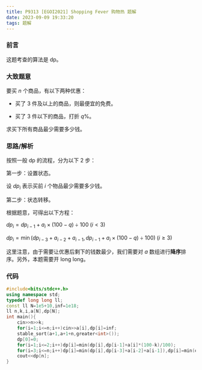 ```yaml
---
title: P9313 [EGOI2021] Shopping Fever 购物热 题解
date: 2023-09-09 19:33:20
tags: 题解
---
```


### 前言
这题考查的算法是 dp。

### 大致题意
要买 $n$ 个商品，有以下两种优惠：

- 买了 $3$ 件及以上的商品，则最便宜的免费。

- 买了 $3$ 件以下的商品，打折 $q\%$。

求买下所有商品最少需要多少钱。
### 思路/解析
按照一般 dp 的流程，分为以下 $2$ 步：

第一步：设置状态。

设 $dp_i$ 表示买前 $i$ 个物品最少需要多少钱。

第二步：状态转移。

根据题意，可得出以下方程：

$dp_i=dp_{i-1}+a_i\times(100-q)\div 100\;(i<3)$

$dp_i=\min(dp_{i-3}+a_{i-2}+a_{i-1},dp_{i-1}+a_i\times(100-q)\div 100)\;(i \geq 3)$

这里注意，由于需要让优惠后剩下的钱数最少，我们需要对 $a$ 数组进行**降序**排序。另外，本题需要开 long long。

### 代码
```cpp
#include<bits/stdc++.h>
using namespace std;
typedef long long ll;
const ll N=1e5+10,inf=1e18;
ll n,k,i,a[N],dp[N];
int main(){
	cin>>n>>k;
	for(i=1;i<=n;i++)cin>>a[i],dp[i]=inf;
	stable_sort(a+1,a+1+n,greater<int>());
	dp[0]=0;
	for(i=1;i<=2;i++)dp[i]=min(dp[i],dp[i-1]+a[i]*(100-k)/100);
	for(i=3;i<=n;i++)dp[i]=min(dp[i],dp[i-3]+a[i-2]+a[i-1]),dp[i]=min(dp[i],dp[i-1]+a[i]*(100-k)/100);;
	cout<<dp[n];
}
```